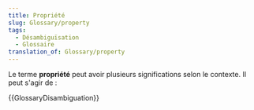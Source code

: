 ```yaml
---
title: Propriété
slug: Glossary/property
tags:
  - Désambiguïsation
  - Glossaire
translation_of: Glossary/property
---
```

<p>Le terme <strong>propriété</strong> peut avoir plusieurs significations selon le contexte. Il peut s'agir de :</p>

<p>{{GlossaryDisambiguation}}</p>
